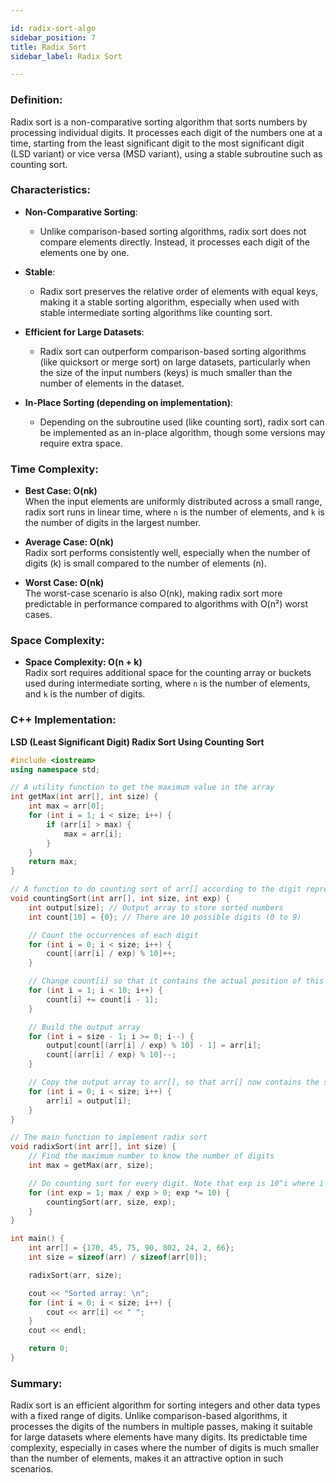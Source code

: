 ```yaml
---

id: radix-sort-algo 
sidebar_position: 7  
title: Radix Sort  
sidebar_label: Radix Sort  

---
```



### Definition:

Radix sort is a non-comparative sorting algorithm that sorts numbers by processing individual digits. It processes each digit of the numbers one at a time, starting from the least significant digit to the most significant digit (LSD variant) or vice versa (MSD variant), using a stable subroutine such as counting sort.

### Characteristics:

- **Non-Comparative Sorting**:
  - Unlike comparison-based sorting algorithms, radix sort does not compare elements directly. Instead, it processes each digit of the elements one by one.

- **Stable**:
  - Radix sort preserves the relative order of elements with equal keys, making it a stable sorting algorithm, especially when used with stable intermediate sorting algorithms like counting sort.

- **Efficient for Large Datasets**:
  - Radix sort can outperform comparison-based sorting algorithms (like quicksort or merge sort) on large datasets, particularly when the size of the input numbers (keys) is much smaller than the number of elements in the dataset.

- **In-Place Sorting (depending on implementation)**:
  - Depending on the subroutine used (like counting sort), radix sort can be implemented as an in-place algorithm, though some versions may require extra space.

### Time Complexity:

- **Best Case: O(nk)**  
  When the input elements are uniformly distributed across a small range, radix sort runs in linear time, where `n` is the number of elements, and `k` is the number of digits in the largest number.

- **Average Case: O(nk)**  
  Radix sort performs consistently well, especially when the number of digits (k) is small compared to the number of elements (n).

- **Worst Case: O(nk)**  
  The worst-case scenario is also O(nk), making radix sort more predictable in performance compared to algorithms with O(n²) worst cases.

### Space Complexity:

- **Space Complexity: O(n + k)**  
  Radix sort requires additional space for the counting array or buckets used during intermediate sorting, where `n` is the number of elements, and `k` is the number of digits.

### C++ Implementation:

**LSD (Least Significant Digit) Radix Sort Using Counting Sort**

```cpp
#include <iostream>
using namespace std;

// A utility function to get the maximum value in the array
int getMax(int arr[], int size) {
    int max = arr[0];
    for (int i = 1; i < size; i++) {
        if (arr[i] > max) {
            max = arr[i];
        }
    }
    return max;
}

// A function to do counting sort of arr[] according to the digit represented by exp
void countingSort(int arr[], int size, int exp) {
    int output[size]; // Output array to store sorted numbers
    int count[10] = {0}; // There are 10 possible digits (0 to 9)

    // Count the occurrences of each digit
    for (int i = 0; i < size; i++) {
        count[(arr[i] / exp) % 10]++;
    }

    // Change count[i] so that it contains the actual position of this digit in output[]
    for (int i = 1; i < 10; i++) {
        count[i] += count[i - 1];
    }

    // Build the output array
    for (int i = size - 1; i >= 0; i--) {
        output[count[(arr[i] / exp) % 10] - 1] = arr[i];
        count[(arr[i] / exp) % 10]--;
    }

    // Copy the output array to arr[], so that arr[] now contains the sorted numbers
    for (int i = 0; i < size; i++) {
        arr[i] = output[i];
    }
}

// The main function to implement radix sort
void radixSort(int arr[], int size) {
    // Find the maximum number to know the number of digits
    int max = getMax(arr, size);

    // Do counting sort for every digit. Note that exp is 10^i where i is the current digit position
    for (int exp = 1; max / exp > 0; exp *= 10) {
        countingSort(arr, size, exp);
    }
}

int main() {
    int arr[] = {170, 45, 75, 90, 802, 24, 2, 66};
    int size = sizeof(arr) / sizeof(arr[0]);

    radixSort(arr, size);

    cout << "Sorted array: \n";
    for (int i = 0; i < size; i++) {
        cout << arr[i] << " ";
    }
    cout << endl;

    return 0;
}
```

### Summary:

Radix sort is an efficient algorithm for sorting integers and other data types with a fixed range of digits. Unlike comparison-based algorithms, it processes the digits of the numbers in multiple passes, making it suitable for large datasets where elements have many digits. Its predictable time complexity, especially in cases where the number of digits is much smaller than the number of elements, makes it an attractive option in such scenarios.

